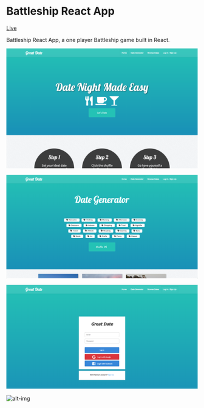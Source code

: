 # Battleship React App

<a href="https://react-battleship-app.herokuapp.com/">Live</a>

Battleship React App, a one player Battleship game built in React.

![alt-img](https://github.com/4guys1terminal/great-date/blob/master/gd-frontend/public/images/greatdate.png)

![alt-img](https://github.com/4guys1terminal/great-date/blob/master/gd-frontend/public/images/ss1.png)

![alt-img](https://github.com/4guys1terminal/great-date/blob/master/gd-frontend/public/images/ss2.png)

![alt-img](https://github.com/4guys1terminal/great-date/blob/master/gd-frontend/public/images/ss3.png)
